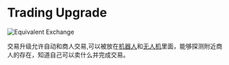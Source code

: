 # Trading Upgrade

![Equivalent Exchange](oredict:oc:tradingUpgrade)

交易升级允许自动和商人交易,可以被放在[机器人](../block/robot.md)和[无人机](drone.md)里面，能够探测附近商人的存在，知道自己可以卖什么并完成交易。
